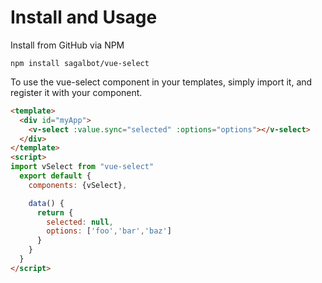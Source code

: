 # Install and Usage

Install from GitHub via NPM
```shell
npm install sagalbot/vue-select
```
To use the vue-select component in your templates, simply import it, and register it with your component.
```html
<template>
  <div id="myApp">
    <v-select :value.sync="selected" :options="options"></v-select>
  </div>
</template>
<script>
import vSelect from "vue-select"
  export default {
    components: {vSelect},

    data() {
      return {
        selected: null,
        options: ['foo','bar','baz']
      }
    }
  }
</script>
```